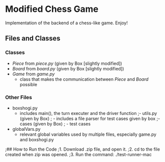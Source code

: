# Modified Chess Game

Implementation of the backend of a chess-like game. Enjoy!

## Files and Classes

### Classes
- _Piece_ from _piece.py_ (given by Box [slightly modified])
- _Board_ from _board.py_ (given by Box [slightly modified])
- _Game_ from _game.py_
	- class that makes the communication between _Piece_ and _Board_ possible

### Other Files
- boxshogi.py
	- includes main(), the turn executer and the driver function
;- utils.py (given by Box)
;	- includes a file parser for test cases given by box
;- cases (given by Box)
;	- test cases
- globalVars.py
	- relevant global variables used by multiple files, especially game.py and boxshogi.py

;## How to Run the Code
;1. Download .zip file, and open it. 
;2. cd to the file created when zip was opened.
;3. Run the command: ./test-runner-mac
